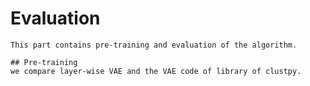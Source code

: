 # Evaluation

    This part contains pre-training and evaluation of the algorithm.
    
    ## Pre-training
    we compare layer-wise VAE and the VAE code of library of clustpy.
